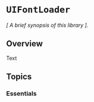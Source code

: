# ``UIFontLoader``

_[ A brief synopsis of this library ]._

## Overview

<!--@START_MENU_TOKEN@-->Text<!--@END_MENU_TOKEN@-->

## Topics

### Essentials

